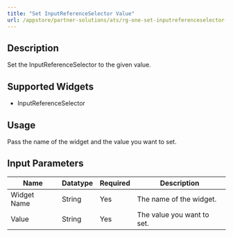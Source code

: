 ```yaml
---
title: "Set InputReferenceSelector Value"
url: /appstore/partner-solutions/ats/rg-one-set-inputreferenceselector-value/
---
```


## Description

Set the InputReferenceSelector to the given value.

## Supported Widgets

* InputReferenceSelector

## Usage

Pass the name of the widget and the value you want to set.

## Input Parameters

Name | Datatype | Required | Description
---- | -------- | ------- |---------------
Widget Name | String | Yes | The name of the widget.
Value | String | Yes | The value you want to set.
